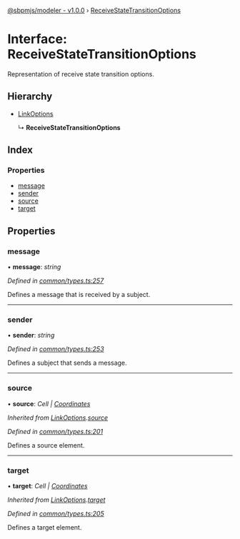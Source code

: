 [@sbpmjs/modeler - v1.0.0](../README.md) › [ReceiveStateTransitionOptions](receivestatetransitionoptions.md)

# Interface: ReceiveStateTransitionOptions

Representation of receive state transition options.

## Hierarchy

* [LinkOptions](linkoptions.md)

  ↳ **ReceiveStateTransitionOptions**

## Index

### Properties

* [message](receivestatetransitionoptions.md#message)
* [sender](receivestatetransitionoptions.md#sender)
* [source](receivestatetransitionoptions.md#source)
* [target](receivestatetransitionoptions.md#target)

## Properties

###  message

• **message**: *string*

*Defined in [common/types.ts:257](https://github.com/mkolodiy/sbpmjs/blob/97cb194/packages/sbpm-modeler/lib/common/types.ts#L257)*

Defines a message that is received by a subject.

___

###  sender

• **sender**: *string*

*Defined in [common/types.ts:253](https://github.com/mkolodiy/sbpmjs/blob/97cb194/packages/sbpm-modeler/lib/common/types.ts#L253)*

Defines a subject that sends a message.

___

###  source

• **source**: *Cell | [Coordinates](coordinates.md)*

*Inherited from [LinkOptions](linkoptions.md).[source](linkoptions.md#source)*

*Defined in [common/types.ts:201](https://github.com/mkolodiy/sbpmjs/blob/97cb194/packages/sbpm-modeler/lib/common/types.ts#L201)*

Defines a source element.

___

###  target

• **target**: *Cell | [Coordinates](coordinates.md)*

*Inherited from [LinkOptions](linkoptions.md).[target](linkoptions.md#target)*

*Defined in [common/types.ts:205](https://github.com/mkolodiy/sbpmjs/blob/97cb194/packages/sbpm-modeler/lib/common/types.ts#L205)*

Defines a target element.
